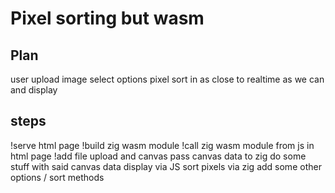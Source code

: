 # Pixel sorting but wasm

## Plan
user upload image 
select options
pixel sort in as close to realtime as we can and display

## steps
!serve html page
!build zig wasm module
!call zig wasm module from js in html page
!add file upload and canvas
pass canvas data to zig
do some stuff with said canvas data
display via JS
sort pixels via zig
add some other options / sort methods 

